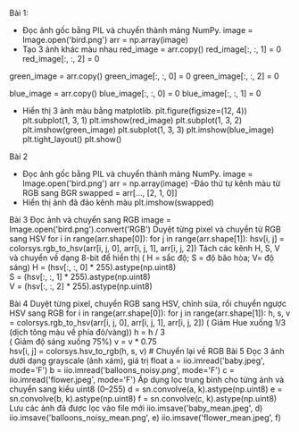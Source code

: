 Bài 1:
- Đọc ảnh gốc bằng PIL và chuyển thành mảng NumPy.
image = Image.open('bird.png')
arr = np.array(image)
- Tạo 3 ảnh khác màu nhau
red_image = arr.copy()
red_image[:, :, 1] = 0
red_image[:, :, 2] = 0

green_image = arr.copy()
green_image[:, :, 0] = 0
green_image[:, :, 2] = 0

blue_image = arr.copy()
blue_image[:, :, 0] = 0
blue_image[:, :, 1] = 0

- Hiển thị 3 ảnh màu bằng matplotlib.
plt.figure(figsize=(12, 4))
plt.subplot(1, 3, 1)
plt.imshow(red_image)
plt.subplot(1, 3, 2)
plt.imshow(green_image)
plt.subplot(1, 3, 3)
plt.imshow(blue_image)
plt.tight_layout()
plt.show()

Bài 2
- Đọc ảnh gốc bằng PIL và chuyển thành mảng NumPy.
image = Image.open('bird.png')
arr = np.array(image)
-Đảo thứ tự kênh màu từ RGB sang BGR
swapped = arr[..., [2, 1, 0]]
- Hiển thị ảnh đã đảo kênh màu
  plt.imshow(swapped)

Bài 3
Đọc ảnh và chuyển sang RGB
image = Image.open('bird.png').convert('RGB')
Duyệt từng pixel và chuyển từ RGB sang HSV
for i in range(arr.shape[0]):
    for j in range(arr.shape[1]):
        hsv[i, j] = colorsys.rgb_to_hsv(arr[i, j, 0], arr[i, j, 1], arr[i, j, 2])
Tách các kênh H, S, V và chuyển về dạng 8-bit để hiển thị ( H = sắc độ; S = độ bão hòa; V= độ sáng)
H = (hsv[:, :, 0] * 255).astype(np.uint8)   
S = (hsv[:, :, 1] * 255).astype(np.uint8)   
V = (hsv[:, :, 2] * 255).astype(np.uint8)   

Bài 4
Duyệt từng pixel, chuyển RGB sang HSV, chỉnh sửa, rồi chuyển ngược HSV sang RGB
for i in range(arr.shape[0]):
    for j in range(arr.shape[1]):
        h, s, v = colorsys.rgb_to_hsv(arr[i, j, 0], arr[i, j, 1], arr[i, j, 2])
        ( Giảm Hue xuống 1/3 (dịch tông màu về phía đỏ/vàng))
        h = h / 3             
        ( Giảm độ sáng xuống 75%)
        v = v * 0.75         
        hsv[i, j] = colorsys.hsv_to_rgb(h, s, v)   # Chuyển lại về RGB
Bài 5
Đọc 3 ảnh dưới dạng grayscale (ảnh xám), giá trị float
a = iio.imread('baby.jpeg', mode='F')
b = iio.imread('balloons_noisy.png', mode='F')
c = iio.imread('flower.jpeg', mode='F')
Áp dụng lọc trung bình cho từng ảnh và chuyển sang kiểu uint8 (0–255)
d = sn.convolve(a, k).astype(np.uint8)
e = sn.convolve(b, k).astype(np.uint8)
f = sn.convolve(c, k).astype(np.uint8)
Lưu các ảnh đã được lọc vào file mới
iio.imsave('baby_mean.jpeg', d)
iio.imsave('balloons_noisy_mean.png', e)
iio.imsave('flower_mean.jpeg', f)


